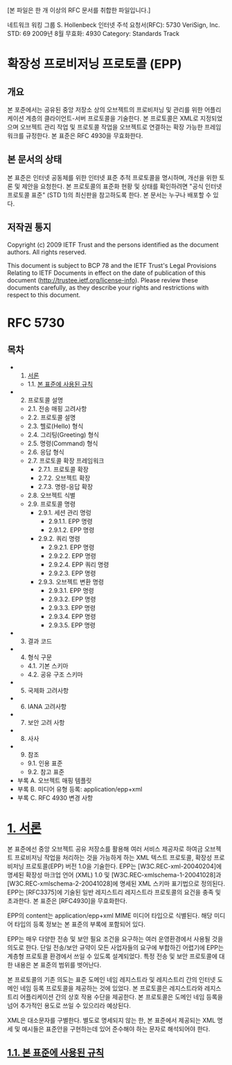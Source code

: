 [본 파일은 한 개 이상의 RFC 문서를 취합한 파일입니다.]

네트워크 워킹 그룹 S. Hollenbeck
인터넷 주석 요청서(RFC): 5730 VeriSign, Inc.
STD: 69 2009년 8월
무효화: 4930
Category: Standards Track

# 확장성 프로비저닝 프로토콜 (EPP)

## 개요

본 포준에서는 공유된 중앙 저장소 상의 오브젝트의 프로비저닝 및 관리를 위한 어플리케이션 계층의 클라이언트-서버 프로토콜을 기술한다. 본 프로토콜은 XML로 지정되었으며 오브젝트 관리 작업 및 프로토콜 작업을 오브젝트로 연결하는 확장 가능한 프레임워크를 규정한다. 본 표준은 RFC 4930을 무효화한다.

## 본 문서의 상태

본 표준은 인터넷 공동체를 위한 인터넷 표준 추적 프로토콜을 명시하며, 개선을 위한 토론 및 제안을 요청한다. 본 프로토콜의 표준화 현황 및 상태를 확인하려면 "공식 인터넷 프로토콜 표준" (STD 1)의 최신판을 참고하도록 한다. 본 문서는 누구나 배포할 수 있다.

## 저작권 통지

Copyright (c) 2009 IETF Trust and the persons identified as the
document authors. All rights reserved.

This document is subject to BCP 78 and the IETF Trust's Legal
Provisions Relating to IETF Documents in effect on the date of
publication of this document (http://trustee.ietf.org/license-info).
Please review these documents carefully, as they describe your rights
and restrictions with respect to this document.

# RFC 5730

## 목차

- 1. [서론](#1-서론)
  - 1.1. [본 표준에 사용된 규칙](#11-본-표준에-사용된-규칙)
- 2. 프로토콜 설명
  - 2.1. 전송 매핑 고려사항
  - 2.2. 프로토콜 설명
  - 2.3. 헬로(Hello) 형식
  - 2.4. 그리팅(Greeting) 형식
  - 2.5. 명령(Command) 형식
  - 2.6. 응답 형식
  - 2.7. 프로토콜 확장 프레임워크
    - 2.7.1. 프로토콜 확장
    - 2.7.2. 오브젝트 확장
    - 2.7.3. 명령-응답 확장
  - 2.8. 오브젝트 식별
  - 2.9. 프로토콜 명령
    - 2.9.1. 세션 관리 명렁
      - 2.9.1.1. EPP <login> 명령
      - 2.9.1.2. EPP <logout> 명령
    - 2.9.2. 쿼리 명령
      - 2.9.2.1. EPP <check> 명령
      - 2.9.2.2. EPP <info> 명령
      - 2.9.2.4. EPP <transfer> 쿼리 명령
      - 2.9.2.3. EPP <poll> 명령
    - 2.9.3. 오브젝트 변환 명령
      - 2.9.3.1. EPP <create> 명령
      - 2.9.3.2. EPP <delete> 명령
      - 2.9.3.3. EPP <renew> 명령
      - 2.9.3.4. EPP <transfer> 명령
      - 2.9.3.5. EPP <update> 명령
- 3. 결과 코드
- 4. 형식 구문
  - 4.1. 기본 스키마
  - 4.2. 공유 구조 스키마
- 5. 국제화 고려사항
- 6. IANA 고려사항
- 7. 보안 고려 사항
- 8. 사사
- 9. 참조
  - 9.1. 인용 표준
  - 9.2. 참고 표준
- 부록 A. 오브젝트 매핑 템플릿
- 부록 B. 미디어 유형 등록: application/epp+xml
- 부록 C. RFC 4930 변경 사항

# [1. 서론](#1-서론)

본 표준에선 중앙 오브젝트 공유 저장소를 활용해 여러 서비스 제공자로 하여금 오브젝트 프로비저닝 작업을 처리하는 것을 가능하게 하는 XML 텍스트 프로토콜, 확장성 프로비저닝 프로토콜(EPP) 버전 1.0을 기술한다. EPP는 [W3C.REC-xml-20040204]에 명세된 확장성 마크업 언어 (XML) 1.0 및 [W3C.REC-xmlschema-1-20041028]과 [W3C.REC-xmlschema-2-20041028]에 명세된 XML 스키마 표기법으로 정의된다. EPP는 [RFC3375]에 기술된 일반 레지스트리 레지스트라 프로토콜의 요건을 충족 및 초과한다. 본 표준은 [RFC4930]을 무효화한다.

EPP의 content는 application/epp+xml MIME 미디어 타입으로 식별된다. 해당 미디어 타입의 등록 정보는 본 표준의 부록에 포함되어 있다.

EPP는 매우 다양한 전송 및 보안 필요 조건을 요구하는 여러 운영환경에서 사용될 것을 의도로 한다. 단일 전송/보안 규약이 모든 사업자들의 요구에 부합하긴 어렵기에 EPP는 계층형 프로토콜 환경에서 쓰일 수 있도록 설계되었다. 특정 전송 및 보안 프로토콜에 대한 내용은 본 표준의 범위를 벗어난다.

본 프로토콜의 기존 의도는 표준 도메인 네임 레지스트라 및 레지스트리 간의 인터넷 도메인 네임 등록 프로토콜을 제공하는 것에 있었다. 본 프로토콜은 레지스트라와 레지스트리 어플리케이션 간의 상호 작용 수단을 제공한다. 본 프로토콜은 도메인 네임 등록을 넘어 추가적인 용도로 쓰일 수 있으리라 예상된다.

XML은 대소문자를 구별한다. 별도로 명세되지 않는 한, 본 표준에서 제공되는 XML 명세 및 예시들은 표준안을 구현하는데 있어 준수해야 하는 문자로 해석되어야 한다.

## [1.1. 본 표준에 사용된 규칙](#11-본-표준에-사용된-규칙)
